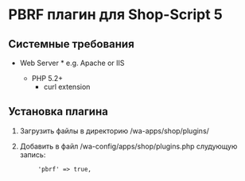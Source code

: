 # PBRF плагин для Shop-Script 5 #

## Системные требования ##

  * Web Server
		* e.g. Apache or IIS
		
	* PHP 5.2+
		* curl extension

## Установка плагина ##

1. Загрузить файлы в директорию /wa-apps/shop/plugins/
2. Добавить в файл /wa-config/apps/shop/plugins.php слудующую запись:

            'pbrf' => true,